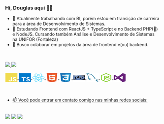 ### Hi, Douglas aqui 🧑‍💻

- 🔭 Atualmente trabalhando com BI, porém estou em transição de carreira para a área de Desenvolvimento de Sistemas.
- 🌱 Estudando Frontend com ReactJS + TypeScript e no Backend PHP(🐘️) e NodeJS. Cursando também Análise e Desenvolvimento de Sistemas na UNIFOR (Fortaleza)
- 👯 Busco colaborar em projetos da área de frontend e(ou) backend.   

<br/>
<br/>

<div>
    <a href="https://github.com/douglas-bernardo">
    <img height="180em" src="https://github-readme-stats.vercel.app/api?username=douglas-bernardo&show_icons=true&theme=dracula&include_all_commits=true&count_private=true"/>
    <img height="180em" src="https://github-readme-stats.vercel.app/api/top-langs/?username=douglas-bernardo&layout=compact&langs_count=7&theme=dracula"/>
 </div>
<div style="display: inline_block">
 <br>
   <img align="center" alt="Doug-Js" height="30" width="40" src="https://raw.githubusercontent.com/devicons/devicon/master/icons/javascript/javascript-plain.svg">
   <img align="center" alt="Doug-Ts" height="30" width="40" src="https://raw.githubusercontent.com/devicons/devicon/master/icons/typescript/typescript-plain.svg">
   <img align="center" alt="Doug-React" height="30" width="40" src="https://raw.githubusercontent.com/devicons/devicon/master/icons/react/react-original.svg">
   <img align="center" alt="Doug-HTML" height="30" width="40" src="https://raw.githubusercontent.com/devicons/devicon/master/icons/html5/html5-original.svg">
   <img align="center" alt="Doug-CSS" height="30" width="40" src="https://raw.githubusercontent.com/devicons/devicon/master/icons/css3/css3-original.svg">
   <img align="center" alt="Doug-PHP" height="30" width="40" src="https://raw.githubusercontent.com/devicons/devicon/master/icons/php/php-original.svg">
   <img align="center" alt="MySQL" height="30" width="40" src="https://raw.githubusercontent.com/devicons/devicon/master/icons/mysql/mysql-plain.svg" />
   <img align="center" alt="Node.js" height="30" width="40" src="https://raw.githubusercontent.com/devicons/devicon/master/icons/nodejs/nodejs-original.svg" />
   <img align="center" alt="Visual Studio Code" height="30" width="40" src="https://raw.githubusercontent.com/devicons/devicon/master/icons/visualstudio/visualstudio-plain.svg" />
</div>
 
<br/>
<br/>

 - 📫 Você pode entrar em contato comigo nas minhas redes sociais:

 <br/>
 
<div> 
    <a href = "mailto:jkdouglas21@gmail.com"><img src="https://img.shields.io/badge/-Gmail-%23333?style=for-the-badge&logo=gmail&logoColor=white" target="_blank"></a>
    <a href="https://www.linkedin.com/in/douglas-bernardo" target="_blank"><img src="https://img.shields.io/badge/-LinkedIn-%230077B5?style=for-the-badge&logo=linkedin&logoColor=white" target="_blank"></a> 
      <a href="https://twitter.com/jkdouglas21" target="_blank"><img src="https://img.shields.io/badge/Twitter-1DA1F2?style=for-the-badge&logo=twitter&logoColor=white" target="_blank"></a> 
<br/>
<br/>
</div>
